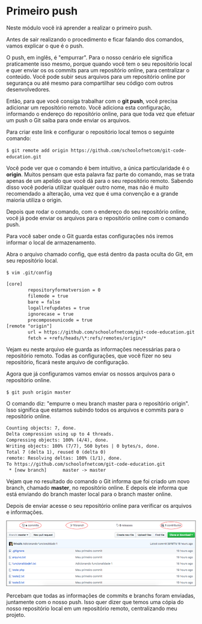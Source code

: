 # Primeiro push

Neste módulo você irá aprender a realizar o primeiro push.

Antes de sair realizando o procedimento e ficar falando dos comandos, vamos explicar o que é o push.

O push, em inglês, é "empurrar". Para o nosso cenário ele significa praticamente isso mesmo, porque quando você tem o seu repositório local e quer enviar os os commits para um repositório online, para centralizar o conteúdo. Você pode subir seus arquivos para um repositório online por segurança ou até mesmo para compartilhar seu código com outros desenvolvedores.

Então, para que você consiga trabalhar com o **git push**, você precisa adicionar um repositório remoto. Você adiciona esta configuração, informando o endereço do repositório online, para que toda vez que efetuar um push o Git saiba para onde enviar os arquivos.

Para criar este link e configurar o repositório local temos o seguinte comando:

`$ git remote add origin https://github.com/schoolofnetcom/git-code-education.git`

Você pode ver que o comando é bem intuitivo, a única particularidade é o **origin**. Muitos pensam que esta palavra faz parte do comando, mas se trata apenas de um apelido que você dá para o seu repositório remoto. Sabendo disso você poderia utilizar qualquer outro nome, mas não é muito recomendado a alteração, uma vez que é uma convenção e a grande maioria utiliza o origin.

Depois que rodar o comando, com o endereço do seu repositório online, você já pode enviar os arquivos para o repositório online com o comando push.

Para você saber onde o Git guarda estas configurações nós iremos informar o local de armazenamento.

Abra o arquivo chamado config, que está dentro da pasta oculta do Git, em seu repositório local.

`$ vim .git/config`

```
[core]
        repositoryformatversion = 0
        filemode = true
        bare = false
        logallrefupdates = true
        ignorecase = true
        precomposeunicode = true
[remote "origin"]
        url = https://github.com/schoolofnetcom/git-code-education.git
        fetch = +refs/heads/\*:refs/remotes/origin/*
```

Vejam eu neste arquivo ele guarda as informações necessárias para o repositório remoto. Todas as configurações, que você fizer no seu repositório, ficará neste arquivo de configuração.

Agora que já configuramos vamos enviar os nossos arquivos para o repositório online.

`$ git push origin master`

O comando diz: "empurre o meu branch master para o repositório origin". Isso significa que estamos subindo todos os arquivos e commits para o repositório online.

```
Counting objects: 7, done.
Delta compression using up to 4 threads.
Compressing objects: 100% (4/4), done.
Writing objects: 100% (7/7), 560 bytes | 0 bytes/s, done.
Total 7 (delta 1), reused 0 (delta 0)
remote: Resolving deltas: 100% (1/1), done.
To https://github.com/schoolofnetcom/git-code-education.git
 * [new branch]      master -> master
```

Vejam que no resultado do comando o Git informa que foi criado um novo branch, chamado **master**, no repositório online. E depois ele informa que está enviando do branch master local para o branch master online.

Depois de enviar acesse o seu repositório online para verificar os arquivos e informações.

![github](./images/github.png "Github")

Percebam que todas as informações de commits e branchs foram enviadas, juntamente com o nosso push. Isso quer dizer que temos uma cópia do nosso repositório local em um repositório remoto, centralizando meu projeto.